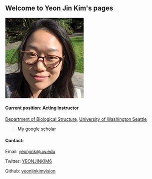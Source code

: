 ## Welcome to Yeon Jin Kim's pages



![Yeon Jin Kim, Ph.D.](https://github.com/yeonjinkimvision/yeonjinkim.github.io/raw/master/yjk.jpg)
#### Current position: Acting Instructor
[Department of Biological Structure](https://depts.washington.edu/biostr/home),
[University of Washington Seattle](https://www.washington.edu/)
>[My google scholar](https://scholar.google.ca/citations?user=D4w2Jbec7IMC&hl=en)


#### Contact:
Email: [yeonjink@uw.edu](yeonjink@uw.edu)

Twitter: [YEONJINKIM6](https://twitter.com/YEONJINKIM6)

Github: [yeonjinkimvision](https://github.com/yeonjinkimvision)
